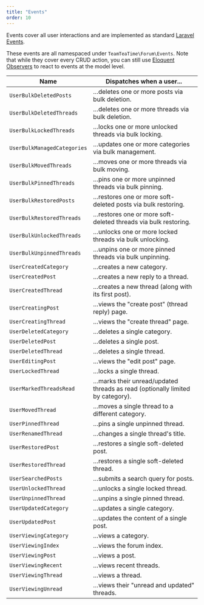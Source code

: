 ```yaml
---
title: "Events"
order: 10
---
```


Events cover all user interactions and are implemented as standard [Laravel Events](https://laravel.com/docs/8.x/events).

These events are all namespaced under `TeamTeaTime\Forum\Events`. Note that while they cover every CRUD action, you can still use [Eloquent Observers](https://laravel.com/docs/8.x/eloquent#observers) to react to events at the model level.
  
| Name                        | Dispatches when a user...                                                     |
|-----------------------------|-------------------------------------------------------------------------------|
| `UserBulkDeletedPosts`      | …deletes one or more posts via bulk deletion.                                 |
| `UserBulkDeletedThreads`    | …deletes one or more threads via bulk deletion.                               |
| `UserBulkLockedThreads`     | …locks one or more unlocked threads via bulk locking.                         |
| `UserBulkManagedCategories` | …updates one or more categories via bulk management.                          |
| `UserBulkMovedThreads`      | …moves one or more threads via bulk moving.                                   |
| `UserBulkPinnedThreads`     | …pins one or more unpinned threads via bulk pinning.                          |
| `UserBulkRestoredPosts`     | …restores one or more soft-deleted posts via bulk restoring.                  |
| `UserBulkRestoredThreads`   | …restores one or more soft-deleted threads via bulk restoring.                |
| `UserBulkUnlockedThreads`   | …unlocks one or more locked threads via bulk unlocking.                       |
| `UserBulkUnpinnedThreads`   | …unpins one or more pinned threads via bulk unpinning.                        |
| `UserCreatedCategory`       | …creates a new category.                                                      |
| `UserCreatedPost`           | …creates a new reply to a thread.                                             |
| `UserCreatedThread`         | …creates a new thread (along with its first post).                            |
| `UserCreatingPost`          | …views the "create post" (thread reply) page.                                 |
| `UserCreatingThread`        | …views the "create thread" page.                                              |
| `UserDeletedCategory`       | …deletes a single category.                                                   |
| `UserDeletedPost`           | …deletes a single post.                                                       |
| `UserDeletedThread`         | …deletes a single thread.                                                     |
| `UserEditingPost`           | …views the "edit post" page.                                                  |
| `UserLockedThread`          | …locks a single thread.                                                       |
| `UserMarkedThreadsRead`     | …marks their unread/updated threads as read (optionally limited by category). |
| `UserMovedThread`           | …moves a single thread to a different category.                               |
| `UserPinnedThread`          | …pins a single unpinned thread.                                               |
| `UserRenamedThread`         | …changes a single thread's title.                                             |
| `UserRestoredPost`          | …restores a single soft-deleted post.                                         |
| `UserRestoredThread`        | …restores a single soft-deleted thread.                                       |
| `UserSearchedPosts`         | …submits a search query for posts.                                            |
| `UserUnlockedThread`        | …unlocks a single locked thread.                                              |
| `UserUnpinnedThread`        | …unpins a single pinned thread.                                               |
| `UserUpdatedCategory`       | …updates a single category.                                                   |
| `UserUpdatedPost`           | …updates the content of a single post.                                        |
| `UserViewingCategory`       | …views a category.                                                            |
| `UserViewingIndex`          | …views the forum index.                                                       |
| `UserViewingPost`           | …views a post.                                                                |
| `UserViewingRecent`         | …views recent threads.                                                        |
| `UserViewingThread`         | …views a thread.                                                              |
| `UserViewingUnread`         | …views their "unread and updated" threads.                                    |
